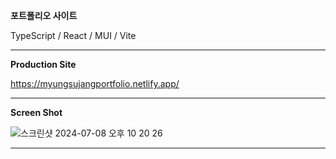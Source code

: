 **포트폴리오 사이트**

TypeScript / React / MUI / Vite
<hr/>

**Production Site**

https://myungsujangportfolio.netlify.app/
<hr/>

**Screen Shot**

![스크린샷 2024-07-08 오후 10 20 26](https://github.com/jms976/ms-portfolio/assets/25974307/ebfafd88-1cef-4c85-bed0-e19efd5b4be3)
<hr/>
